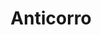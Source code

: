 ---
title: 'Anticorro'
order: '2'
thumbnail: 'https://ik.imagekit.io/alexborecky/Nelisa/ANTICORRO/DPX.00_00_04_04.Still001-min_WhET2H1xH.jpg'
hover: 'https://ik.imagekit.io/alexborecky/Nelisa/ANTICORRO/ANTICORRO.00_01_40_12.Still004-min_6RgLEW7W8.jpg'
description: 'A woman left alone is consumed by darkness, and in order to keep her lover, she might cross the boundary of love.'
link: 'https://player.vimeo.com/video/472228515'


roles: [
    {
        role: 'Directed by',
        name: 'Dora Šustić',
    },
]

equipment: [
    {
        equip: '35mm'
    },
    {
        equip: 'Shot on Kodak Eastman Double-X Black-and-White Negative Film 5222'
    },
    {
        equip: 'Camera: Arri BL'
    },
    {
        equip: 'Lenses: Zeiss Super Spped MKII Primes'
    },
]

images: [
    #1
    { 
        src: 'https://ik.imagekit.io/alexborecky/Nelisa/ANTICORRO/DPX.22_16_51_11.Still002-min_uLRCsp5WQ.jpg'
    },
    #2
    {
        src: 'https://ik.imagekit.io/alexborecky/Nelisa/ANTICORRO/DPX.00_25_07_18.Still003-min_R4oSXcLLYD4J.jpg'
    },
    #3
    {
        src: 'https://ik.imagekit.io/alexborecky/Nelisa/ANTICORRO/DPX.00_00_04_04.Still001-min_WhET2H1xH.jpg'
    },
    #4
    {
        src: 'https://ik.imagekit.io/alexborecky/Nelisa/ANTICORRO/ANTICORRO.00_03_26_06.Still008-min_-Rhb8qBpk.jpg'
    },
    #5
    {
        src: 'https://ik.imagekit.io/alexborecky/Nelisa/ANTICORRO/ANTICORRO.00_01_40_12.Still004-min_6RgLEW7W8.jpg'
    },
    #6
    {
        src: 'https://ik.imagekit.io/alexborecky/Nelisa/ANTICORRO/ANTICORRO.00_02_54_01.Still007-min_93VE37FLwOJK.jpg'
    },
    #7
    {
        src: 'https://ik.imagekit.io/alexborecky/Nelisa/ANTICORRO/0090009.dpx.00_03_39_05.Still001-min_5fs8H-uQQ.jpg'
    },
    #8
    {
        src: 'https://ik.imagekit.io/alexborecky/Nelisa/ANTICORRO/ANTICORRO.00_01_51_12.Still005-min_SuNjVltdlX.jpg'
    },
    #9
    {
        src: 'https://ik.imagekit.io/alexborecky/Nelisa/ANTICORRO/ANTICORRO.00_01_04_22.Still003-min_525W9rgUy0kN.jpg'
    },
]

---